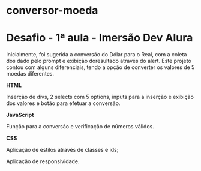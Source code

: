 # conversor-moeda
<h1>Desafio - 1ª aula - Imersão Dev Alura</h1>

<p>Inicialmente, foi sugerida a conversão do Dólar para o Real, com a coleta dos dado pelo prompt e exibição doresultado através do alert.
Este projeto contou com alguns diferenciais, tendo a opção de converter os valores de 5 moedas diferentes.</p>

<strong><p>HTML</p></strong>
<p>Inserção de divs, 2 selects com 5 options, inputs para a inserção e exibição dos valores e botão para efetuar a conversão.</p>

<strong><p>JavaScript</p></strong>
<p>Função para a conversão e verificação de números válidos.</p>

<strong><p>CSS</p></strong>
<p>Aplicação de estilos através de classes e ids;</p>
<p>Aplicação de responsividade.</p>
